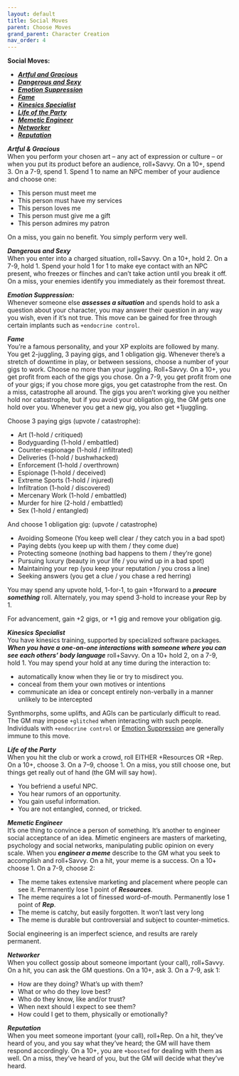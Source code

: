 ```yaml
---
layout: default
title: Social Moves
parent: Choose Moves
grand_parent: Character Creation
nav_order: 4
---
```


**Social Moves:**

- **_[Artful and Gracious](https://eclipse-phase-apocalypse.obsidianportal.com/wikis/moves#Gracious)_**
- **_[Dangerous and Sexy](https://eclipse-phase-apocalypse.obsidianportal.com/wikis/moves#Sexy)_**
- **_[Emotion Suppression](https://eclipse-phase-apocalypse.obsidianportal.com/wikis/moves#Emotion)_**
- **_[Fame](https://eclipse-phase-apocalypse.obsidianportal.com/wikis/moves#Fame)_**
- **_[Kinesics Specialist](https://eclipse-phase-apocalypse.obsidianportal.com/wikis/moves#Kinesics)_**
- **_[Life of the Party](https://eclipse-phase-apocalypse.obsidianportal.com/wikis/moves#Party)_**
- **_[Memetic Engineer](https://eclipse-phase-apocalypse.obsidianportal.com/wikis/moves#Mimetic)_**
- **_[Networker](https://eclipse-phase-apocalypse.obsidianportal.com/wikis/moves#Networker)_**
- **_[Reputation](https://eclipse-phase-apocalypse.obsidianportal.com/wikis/moves#Reputation)_**

**_Artful & Gracious_**  
When you perform your chosen art – any act of expression or culture – or when you put its product before an audience, roll+Savvy. On a 10+, spend 3. On a 7-9, spend 1. Spend 1 to name an NPC member of your audience and choose one:

- This person must meet me
- This person must have my services
- This person loves me
- This person must give me a gift
- This person admires my patron

On a miss, you gain no benefit. You simply perform very well.

**_Dangerous and Sexy_**  
When you enter into a charged situation, roll+Savvy. On a 10+, hold 2. On a 7-9, hold 1. Spend your hold 1 for 1 to make eye contact with an NPC present, who freezes or flinches and can’t take action until you break it off. On a miss, your enemies identify you immediately as their foremost threat.

**_Emotion Suppression:_**  
Whenever someone else **_assesses a situation_** and spends hold to ask a question about your character, you may answer their question in any way you wish, even if it’s not true. This move can be gained for free through certain implants such as `+endocrine control`.

**_Fame_**  
You’re a famous personality, and your XP exploits are followed by many. You get 2-juggling, 3 paying gigs, and 1 obligation gig. Whenever there’s a stretch of downtime in play, or between sessions, choose a number of your gigs to work. Choose no more than your juggling. Roll+Savvy. On a 10+, you get profit from each of the gigs you chose. On a 7-9, you get profit from one of your gigs; if you chose more gigs, you get catastrophe from the rest. On a miss, catastrophe all around. The gigs you aren’t working give you neither hold nor catastrophe, but if you avoid your obligation gig, the GM gets one hold over you. Whenever you get a new gig, you also get +1juggling.

Choose 3 paying gigs (upvote / catastrophe):

- Art (1-hold / critiqued)
- Bodyguarding (1-hold / embattled)
- Counter-espionage (1-hold / infiltrated)
- Deliveries (1-hold / bushwhacked)
- Enforcement (1-hold / overthrown)
- Espionage (1-hold / deceived)
- Extreme Sports (1-hold / injured)
- Infiltration (1-hold / discovered)
- Mercenary Work (1-hold / embattled)
- Murder for hire (2-hold / embattled)
- Sex (1-hold / entangled)

And choose 1 obligation gig: (upvote / catastrophe)

- Avoiding Someone (You keep well clear / they catch you in a bad spot)
- Paying debts (you keep up with them / they come due)
- Protecting someone (nothing bad happens to them / they’re gone)
- Pursuing luxury (beauty in your life / you wind up in a bad spot)
- Maintaining your rep (you keep your reputation / you cross a line)
- Seeking answers (you get a clue / you chase a red herring)

You may spend any upvote hold, 1-for-1, to gain +1forward to a **_procure something_** roll. Alternately, you may spend 3-hold to increase your Rep by 1.

For advancement, gain +2 gigs, or +1 gig and remove your obligation gig.

**_Kinesics Specialist_**  
You have kinesics training, supported by specialized software packages. **_When you have a one-on-one interactions with someone where you can see each others’ body language_** roll+Savvy. On a 10+ hold 2, on a 7-9, hold 1. You may spend your hold at any time during the interaction to:

- automatically know when they lie or try to misdirect you.
- conceal from them your own motives or intentions
- communicate an idea or concept entirely non-verbally in a manner unlikely to be intercepted

Synthmorphs, some uplifts, and AGIs can be particularly difficult to read. The GM may impose `+glitched` when interacting with such people. Individuals with `+endocrine control` or [Emotion Suppression](https://eclipse-phase-apocalypse.obsidianportal.com/wikis/moves#Emotion) are generally immune to this move.

**_Life of the Party_**  
When you hit the club or work a crowd, roll EITHER +Resources OR +Rep. On a 10+, choose 3. On a 7–9, choose 1. On a miss, you still choose one, but things get really out of hand (the GM will say how).

- You befriend a useful NPC.
- You hear rumors of an opportunity.
- You gain useful information.
- You are not entangled, conned, or tricked.

**_Memetic Engineer_**  
It’s one thing to convince a person of something. It’s another to engineer social acceptance of an idea. Mimetic engineers are masters of marketing, psychology and social networks, manipulating public opinion on every scale. When you **_engineer a meme_** describe to the GM what you seek to accomplish and roll+Savvy. On a hit, your meme is a success. On a 10+ choose 1. On a 7-9, choose 2:

- The meme takes extensive marketing and placement where people can see it. Permanently lose 1 point of **_Resources_**.
- The meme requires a lot of finessed word-of-mouth. Permanently lose 1 point of **_Rep_**.
- The meme is catchy, but easily forgotten. It won’t last very long
- The meme is durable but controversial and subject to counter-mimetics.

Social engineering is an imperfect science, and results are rarely permanent.

**_Networker_**  
When you collect gossip about someone important (your call), roll+Savvy. On a hit, you can ask the GM questions. On a 10+, ask 3. On a 7-9, ask 1:

- How are they doing? What’s up with them?
- What or who do they love best?
- Who do they know, like and/or trust?
- When next should I expect to see them?
- How could I get to them, physically or emotionally?

**_Reputation_**  
When you meet someone important (your call), roll+Rep. On a hit, they’ve heard of you, and you say what they’ve heard; the GM will have them respond accordingly. On a 10+, you are `+boosted` for dealing with them as well. On a miss, they’ve heard of you, but the GM will decide what they’ve heard.
